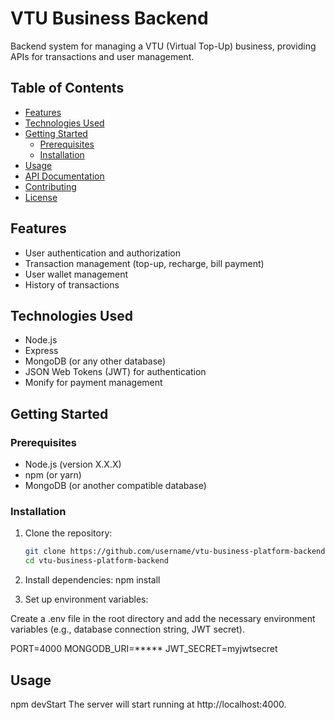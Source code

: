 # VTU Business Backend

Backend system for managing a VTU (Virtual Top-Up) business, providing APIs for transactions and user management.

## Table of Contents

- [Features](#features)
- [Technologies Used](#technologies-used)
- [Getting Started](#getting-started)
  - [Prerequisites](#prerequisites)
  - [Installation](#installation)
- [Usage](#usage)
- [API Documentation](#api-documentation)
- [Contributing](#contributing)
- [License](#license)

## Features

- User authentication and authorization
- Transaction management (top-up, recharge, bill payment)
- User wallet management
- History of transactions

## Technologies Used

- Node.js
- Express
- MongoDB (or any other database)
- JSON Web Tokens (JWT) for authentication
- Monify for payment management

## Getting Started

### Prerequisites

- Node.js (version X.X.X)
- npm (or yarn)
- MongoDB (or another compatible database)

### Installation

1. Clone the repository:

   ```bash
   git clone https://github.com/username/vtu-business-platform-backend.git
   cd vtu-business-platform-backend

   ```

2. Install dependencies:
   npm install

3. Set up environment variables:

Create a .env file in the root directory and add the necessary environment variables (e.g., database connection string, JWT secret).

PORT=4000
MONGODB_URI=*****
JWT_SECRET=myjwtsecret


## Usage
npm devStart
The server will start running at http://localhost:4000.